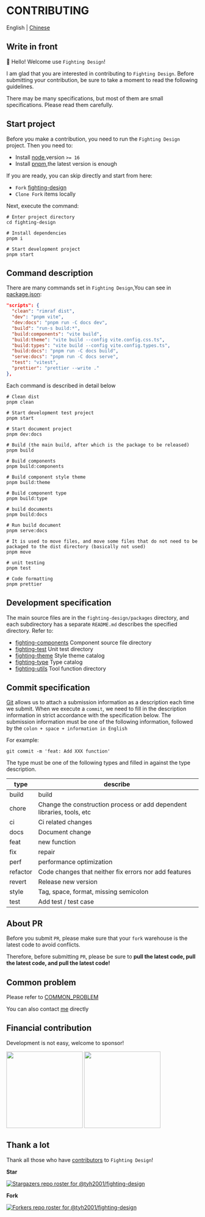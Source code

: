 # CONTRIBUTING

English | [Chinese](https://github.com/Tyh2001/fighting-design/blob/master/CONTRIBUTING.md)

## Write in front

👋 Hello! Welcome use `Fighting Design`!

I am glad that you are interested in contributing to `Fighting Design`. Before submitting your contribution, be sure to take a moment to read the following guidelines.

There may be many specifications, but most of them are small specifications. Please read them carefully.

## Start project

Before you make a contribution, you need to run the `Fighting Design` project. Then you need to:

- Install [node](http://nodejs.cn),version `>= 16`
- Install [pnpm](https://pnpm.io/zh/),the latest version is enough

If you are ready, you can skip directly and start from here:

- `Fork` [fighting-design](https://github.com/tyh2001/fighting-design)
- `Clone Fork` items locally

Next, execute the command:

```shell
# Enter project directory
cd fighting-design

# Install dependencies
pnpm i

# Start development project
pnpm start
```

## Command description

There are many commands set in `Fighting Design`,You can see in [package.json](https://github.com/Tyh2001/tyh-ui/blob/master/package.json):

```json
"scripts": {
  "clean": "rimraf dist",
  "dev": "pnpm vite",
  "dev:docs": "pnpm run -C docs dev",
  "build": "run-s build:*",
  "build:components": "vite build",
  "build:theme": "vite build --config vite.config.css.ts",
  "build:types": "vite build --config vite.config.types.ts",
  "build:docs": "pnpm run -C docs build",
  "serve:docs": "pnpm run -C docs serve",
  "test": "vitest",
  "prettier": "prettier --write ."
},
```

Each command is described in detail below

```shell
# Clean dist
pnpm clean

# Start development test project
pnpm start

# Start document project
pnpm dev:docs

# Build (the main build, after which is the package to be released)
pnpm build

# Build components
pnpm build:components

# Build component style theme
pnpm build:theme

# Build component type
pnpm build:type

# build documents
pnpm build:docs

# Run build document
pnpm serve:docs

# It is used to move files, and move some files that do not need to be packaged to the dist directory (basically not used)
pnpm move

# unit testing
pnpm test

# Code formatting
pnpm prettier
```

## Development specification

The main source files are in the `fighting-design/packages` directory, and each subdirectory has a separate `README.md` describes the specified directory. Refer to:

- [fighting-components](https://github.com/Tyh2001/fighting-design/blob/master/packages/fighting-components/README.md) Component source file directory
- [fighting-test](https://github.com/Tyh2001/fighting-design/blob/master/packages/fighting-test/README.md) Unit test directory
- [fighting-theme](https://github.com/Tyh2001/fighting-design/blob/master/packages/fighting-theme/README.md) Style theme catalog
- [fighting-type](https://github.com/Tyh2001/fighting-design/blob/master/packages/fighting-type/README.md) Type catalog
- [fighting-utils](https://github.com/Tyh2001/fighting-design/blob/master/packages/fighting-utils/README.md) Tool function directory

## Commit specification

[Git](https://git-scm.com) allows us to attach a submission information as a description each time we submit. When we execute a `commit`, we need to fill in the description information in strict accordance with the specification below. The submission information must be one of the following information, followed by the `colon + space + information in English`

For example:

```shell
git commit -m 'feat: Add XXX function'
```

The type must be one of the following types and filled in against the type description.

| type     | describe                                                               |
| -------- | ---------------------------------------------------------------------- |
| build    | build                                                                  |
| chore    | Change the construction process or add dependent libraries, tools, etc |
| ci       | Ci related changes                                                     |
| docs     | Document change                                                        |
| feat     | new function                                                           |
| fix      | repair                                                                 |
| perf     | performance optimization                                               |
| refactor | Code changes that neither fix errors nor add features                  |
| revert   | Release new version                                                    |
| style    | Tag, space, format, missing semicolon                                  |
| test     | Add test / test case                                                   |

## About PR

Before you submit `PR`, please make sure that your `fork` warehouse is the latest code to avoid conflicts.

Therefore, before submitting `PR`, please be sure to **pull the latest code, pull the latest code, and pull the latest code!**

## Common problem

Please refer to [COMMON_PROBLEM](https://github.com/Tyh2001/fighting-design/blob/master/.github/COMMON_PROBLEM.md)

You can also contact [me](https://github.com/Tyh2001/Tyh2001) directly

## Financial contribution

Development is not easy, welcome to sponsor!

<img width="200px" src="https://tianyuhao.cn/images/tyh-ui/weixin.jpg" />
<img width="200px" src="https://tianyuhao.cn/images/tyh-ui/zhifubao.jpg" />

## Thank a lot

Thank all those who have [contributors](https://github.com/tyh2001/fighting-design/graphs/contributors) to `Fighting Design`!

**Star**

[![Stargazers repo roster for @tyh2001/fighting-design](https://reporoster.com/stars/tyh2001/fighting-design)](https://github.com/tyh2001/fighting-design/stargazers)

**Fork**

[![Forkers repo roster for @tyh2001/fighting-design](https://reporoster.com/forks/tyh2001/fighting-design)](https://github.com/tyh2001/fighting-design/network/members)
